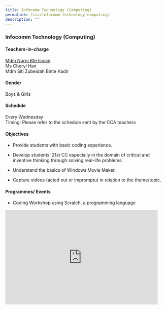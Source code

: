 ```yaml
---
title: Infocomm Technology (Computing)
permalink: /cca/infocomm-technology-computing/
description: ""
---
```

### Infocomm Technology (Computing)

#### Teachers-in-charge

[Mdm Nurni Bte Isnain](mailto:nurni_isnain@moe.edu.sg)&nbsp;  
Ms Cheryl Han  
Mdm Siti Zubeidah Binte Kadir

#### Gender

Boys &amp; Girls

  

#### Schedule

Every Wednesday  
Timing: Please refer to the schedule sent by the CCA teachers

#### Objectives 

*   Provide students with basic coding experience.
*   Develop students’ 21st CC especially in the domain of critical and inventive thinking through solving real-life problems.
*   Understand the basics of Windows Movie Maker.  
    
*   Capture videos (acted out or impromptu) in relation to the theme/topic.  
    

#### Programmes/ Events

*   Coding Workshop using Scratch, a programming language

<iframe allowfullscreen="true" height="299" width="480" frameborder="0" src="https://docs.google.com/presentation/d/e/2PACX-1vQFstVlD4R3AaxumlrnSEgXB4z5Qhp8ZtkF-mhZQNOIBz3ALiNbviGsk84j78RQ1gnJ-aBqFQK3oLl-/embed?start=false&amp;loop=false&amp;delayms=5000"></iframe>